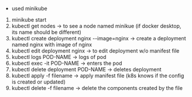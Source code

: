 - used minikube

1. minikube start
2. kubectl get nodes -> to see a node named minikue (if docker desktop, its name should be different)
3. kubectl create deployment nginx --image=nginx -> create a deployment named nginx with image of nginx
4. kubectl edit deployment nginx -> to edit deployment w/o manifest file
5. kubectl logs POD-NAME -> logs of pod
6. kubectl exec -it POD-NAME -> enters the pod
7. kubectl delete deployment POD-NAME -> deletes deployment
8. kubectl apply -f filename -> apply manifest file (k8s knows if the config is created or updated)
9. kubectl delete -f filename -> delete the components created by the file
